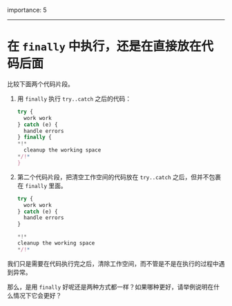 importance: 5

---

# 在 `finally` 中执行，还是在直接放在代码后面

比较下面两个代码片段。

1. 用 `finally` 执行 `try..catch` 之后的代码：

    ```js
    try {
      work work
    } catch (e) {
      handle errors
    } finally {
    *!*
      cleanup the working space
    */!*
    }
    ```
2. 第二个代码片段，把清空工作空间的代码放在 `try..catch` 之后，但并不包裹在 `finally` 里面。

    ```js
    try {
      work work
    } catch (e) {
      handle errors
    }

    *!*
    cleanup the working space
    */!*
    ```

我们只是需要在代码执行完之后，清除工作空间，而不管是不是在执行的过程中遇到异常。

那么，是用 `finally` 好呢还是两种方式都一样？如果哪种更好，请举例说明在什么情况下它会更好？
